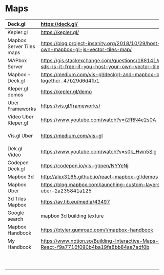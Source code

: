 # Maps

<table>
  <thead>
    <tr>
      <th style="text-align:left">Deck.gl</th>
      <th style="text-align:left"><a href="https://deck.gl/">https://deck.gl/</a>
      </th>
    </tr>
  </thead>
  <tbody>
    <tr>
      <td style="text-align:left">Kepler.gl</td>
      <td style="text-align:left"><a href="https://kepler.gl/">https://kepler.gl/</a>
      </td>
    </tr>
    <tr>
      <td style="text-align:left">Mapbox Server Tiles maps</td>
      <td style="text-align:left"><a href="https://blog.project-insanity.org/2018/10/29/host-your-own-mapbox-gl-js-vector-tiles-map/">https://blog.project-insanity.org/2018/10/29/host-your-own-mapbox-gl-js-vector-tiles-map/</a>
      </td>
    </tr>
    <tr>
      <td style="text-align:left">MAPbox Server</td>
      <td style="text-align:left"><a href="https://gis.stackexchange.com/questions/188141/mapbox-sdk-is-it-free-if-you-host-your-own-vector-tiles">https://gis.stackexchange.com/questions/188141/mapbox-sdk-is-it-free-if-you-host-your-own-vector-tiles</a>
      </td>
    </tr>
    <tr>
      <td style="text-align:left">Mapbox + Deck.gl</td>
      <td style="text-align:left"><a href="https://medium.com/vis-gl/deckgl-and-mapbox-better-together-47b29d6d4fb1">https://medium.com/vis-gl/deckgl-and-mapbox-better-together-47b29d6d4fb1</a>
      </td>
    </tr>
    <tr>
      <td style="text-align:left">Kleper.gl demos</td>
      <td style="text-align:left"><a href="https://kepler.gl/demo">https://kepler.gl/demo</a>
      </td>
    </tr>
    <tr>
      <td style="text-align:left">Uber Frameworks</td>
      <td style="text-align:left"><a href="https://vis.gl/frameworks/">https://vis.gl/frameworks/</a>
      </td>
    </tr>
    <tr>
      <td style="text-align:left">Video Uber Kleper.gl</td>
      <td style="text-align:left"><a href="https://www.youtube.com/watch?v=i2fRN4e2s0A">https://www.youtube.com/watch?v=i2fRN4e2s0A</a>
      </td>
    </tr>
    <tr>
      <td style="text-align:left">Vis.gl Uber</td>
      <td style="text-align:left">
        <p><a href="https://medium.com/vis-gl">https://medium.com/vis-gl</a>
        </p>
        <p></p>
      </td>
    </tr>
    <tr>
      <td style="text-align:left">Dek.gl Video</td>
      <td style="text-align:left"><a href="https://www.youtube.com/watch?v=s0k_Hwn5Slg">https://www.youtube.com/watch?v=s0k_Hwn5Slg</a>
      </td>
    </tr>
    <tr>
      <td style="text-align:left">Codepen Deck.gl</td>
      <td style="text-align:left"><a href="https://codepen.io/vis-gl/pen/NYYeNj">https://codepen.io/vis-gl/pen/NYYeNj</a>
      </td>
    </tr>
    <tr>
      <td style="text-align:left">Mapbox 3d</td>
      <td style="text-align:left"><a href="http://alex3165.github.io/react-mapbox-gl/demos">http://alex3165.github.io/react-mapbox-gl/demos</a>
      </td>
    </tr>
    <tr>
      <td style="text-align:left">Mapbox Uber</td>
      <td style="text-align:left"><a href="https://blog.mapbox.com/launching-custom-layers-with-uber-2a235841a125">https://blog.mapbox.com/launching-custom-layers-with-uber-2a235841a125</a>
      </td>
    </tr>
    <tr>
      <td style="text-align:left">3d Tiles Mapbox</td>
      <td style="text-align:left"><a href="https://av.tib.eu/media/43497">https://av.tib.eu/media/43497</a>
      </td>
    </tr>
    <tr>
      <td style="text-align:left">Google search</td>
      <td style="text-align:left">mapbox 3d building texture</td>
    </tr>
    <tr>
      <td style="text-align:left">Mapbox Handbook</td>
      <td style="text-align:left"><a href="https://btyler.gumroad.com/l/mapbox-handbook">https://btyler.gumroad.com/l/mapbox-handbook</a>
      </td>
    </tr>
    <tr>
      <td style="text-align:left">My Handbook</td>
      <td style="text-align:left"><a href="https://www.notion.so/Building-Interactive-Maps-with-React-f9a7716f090b4ba19fa8bb84ae7adf0b">https://www.notion.so/Building-Interactive-Maps-with-React-f9a7716f090b4ba19fa8bb84ae7adf0b</a>
      </td>
    </tr>
    <tr>
      <td style="text-align:left"></td>
      <td style="text-align:left"></td>
    </tr>
    <tr>
      <td style="text-align:left"></td>
      <td style="text-align:left"></td>
    </tr>
    <tr>
      <td style="text-align:left"></td>
      <td style="text-align:left"></td>
    </tr>
    <tr>
      <td style="text-align:left"></td>
      <td style="text-align:left"></td>
    </tr>
    <tr>
      <td style="text-align:left"></td>
      <td style="text-align:left"></td>
    </tr>
    <tr>
      <td style="text-align:left"></td>
      <td style="text-align:left"></td>
    </tr>
    <tr>
      <td style="text-align:left"></td>
      <td style="text-align:left"></td>
    </tr>
    <tr>
      <td style="text-align:left"></td>
      <td style="text-align:left"></td>
    </tr>
    <tr>
      <td style="text-align:left"></td>
      <td style="text-align:left"></td>
    </tr>
    <tr>
      <td style="text-align:left"></td>
      <td style="text-align:left"></td>
    </tr>
  </tbody>
</table>



